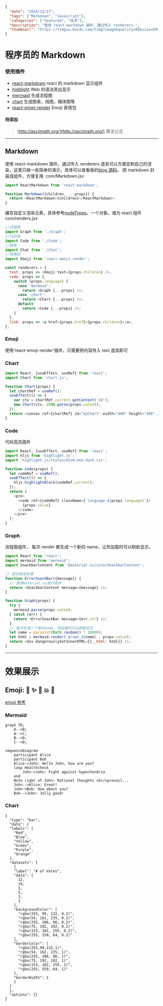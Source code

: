 ```json data
{
  "date": "2018/12/17",
  "tags": ["Markdown", "Javascript"],
  "categories": ["featured", "技术"],
  "description": "使用 react-markdown 插件，通过传入 renderers ",
  "thumbnail": "https://timgsa.baidu.com/timg?image&quality=80&size=b9999_10000&sec=1544809697737&di=bac48385254ad9967d4943b339f0c6df&imgtype=0&src=http%3A%2F%2Fimage2.xyzs.com%2Fupload%2Fa6%2F66%2F326%2F20150507%2F143093648599519_0.jpg"
}
```

# 程序员的 Markdown

### 使用插件

- [react-markdown](https://github.com/rexxars/react-markdown) react 的 markdown 显示组件
- [highlight](https://highlightjs.org/) Web 的语法突出显示
- [mermaid](https://mermaidjs.github.io/) 生成流程图
- [chart](https://www.chartjs.org/docs/) 生成图表，线图，箱体图等
- [react-emoji-render](https://github.com/tommoor/react-emoji-render) Emoji 表情包

#### 待添加

> [http://asciimath.org/](http://asciimath.org/) 算法公式

---

## Markdown

使用 react-markdown 插件，通过传入 renderers 道具可以方便定制自己的渲染，这里只做一些简单的演示，具体可以查看我的[blog 源码](https://github.com/zuotang/MyBlog/tree/master/src/components/markdown)。
把 markdown 封装成组件，方便复用.
com/Markdown.jsx

```js
import ReactMarkdown from 'react-markdown';

function Markdown({children, ...props}) {
  return <ReactMarkdown>{children}</ReactMarkdown>;
}
```

编写自定义渲染元素，具体参考[nodeTypes](https://github.com/rexxars/react-markdown#node-types)。一个对象，值为 react 组件
com/renders.jsx

```js
//流程图
import Graph from './Graph';
//代码块
import Code from './Code';
//图表
import Chat from './Chat';
//表情包
import Emoji from 'react-emoji-render';

const renderers = {
  text: props => <Emoji text={props.children} />,
  code: props => {
    switch (props.language) {
      case 'mermaid':
        return <Graph {...props} />;
      case 'chart':
        return <Chart {...props} />;
      default:
        return <Code {...props} />;
    }
  },
  link: props => <a href={props.href}>{props.children}</a>,
};
```

### Emoji

使用'react-emoji-render'插件，只需要把内容传入 text 道具即可

### Chart

```js
import React, {useEffect, useRef} from 'react';
import Chart from 'chart.js';

function Chart(props) {
  let chartRef = useRef();
  useEffect(() => {
    var ctx = chartRef.current.getContext('2d');
    new Chart(ctx, JSON.parse(props.value));
  });
  return <canvas ref={chartRef} id="myChart" width="400" height="400" />;
}
```

### Code

代码高亮插件

```js
import React, {useEffect, useRef} from 'react';
import hljs from 'highlight.js';
import 'highlight.js/styles/atom-one-dark.css';

function Code(props) {
  let codeRef = useRef();
  useEffect(() => {
    hljs.highlightBlock(codeRef.current);
  });
  return (
    <pre>
      <code ref={codeRef} className={`language-${props.language}`}>
        {props.value}
      </code>
    </pre>
  );
}
```

### Graph

流程图组件， 每次 render 都生成一个新的 name，让热加载时可以刷新显示。

```js
import React from 'react';
import mermaid from 'mermaid';
import SnackbarContent from '@material-ui/core/SnackbarContent';

// 语法错误处理
function ErrorSnackBar({message}) {
  // 使用material-ui提示组件
  return <SnackbarContent message={message} />;
}

function Graph(props) {
  try {
    mermaid.parse(props.value);
  } catch (err) {
    return <ErrorSnackBar message={err.str} />;
  }
  // 每次生成一个新的name，热加载时可以刷新显示
  let name = parseInt(Math.random() * 10000);
  let html = mermaid.render(`graph_${name}`, props.value);
  return <div dangerouslySetInnerHTML={{__html: html}} />;
}
```

---

# 效果展示

## Emoji: :panda_face: :sparkles: :camel: :boom: :pig:

[emoji 参考](https://www.webpagefx.com/tools/emoji-cheat-sheet/)

### Mermaid

```mermaid
graph TD;
    A-->B;
    A-->C;
    B-->D;
    C-->D;

```

```mermaid
sequenceDiagram
    participant Alice
    participant Bob
    Alice->John: Hello John, how are you?
    loop Healthcheck
        John->John: Fight against hypochondria
    end
    Note right of John: Rational thoughts <br/>prevail...
    John-->Alice: Great!
    John->Bob: How about you?
    Bob-->John: Jolly good!
```

### Chart

```chart
{
  "type": "bar",
  "data": {
  "labels": [
    "Red",
    "Blue",
    "Yellow",
    "Green",
    "Purple",
    "Orange"
  ],
  "datasets": [
    {
    "label": "# of Votes",
    "data": [
      12,
      19,
      3,
      5,
      2,
      3
    ],
    "backgroundColor": [
      "rgba(255, 99, 132, 0.2)",
      "rgba(54, 162, 235, 0.2)",
      "rgba(255, 206, 86, 0.2)",
      "rgba(75, 192, 192, 0.2)",
      "rgba(153, 102, 255, 0.2)",
      "rgba(255, 159, 64, 0.2)"
    ],
    "borderColor": [
      "rgba(255,99,132,1)",
      "rgba(54, 162, 235, 1)",
      "rgba(255, 206, 86, 1)",
      "rgba(75, 192, 192, 1)",
      "rgba(153, 102, 255, 1)",
      "rgba(255, 159, 64, 1)"
    ],
    "borderWidth": 1
    }
  ]
  },
  "options": {}
}
```
